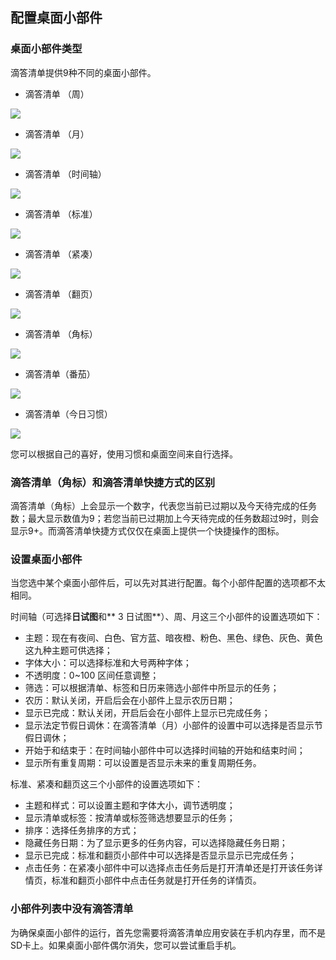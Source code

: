 ## 配置桌面小部件

### 桌面小部件类型

滴答清单提供9种不同的桌面小部件。

* 滴答清单 （周）

![](../../images/android/44.png)
* 滴答清单 （月）


![](../../images/android/45.png)
* 滴答清单 （时间轴）


![](../../images/android/46.png)
* 滴答清单 （标准）


![](../../images/android/47.png)
* 滴答清单 （紧凑）


![](../../images/android/48.png)
* 滴答清单 （翻页）


![](../../images/android/49.png)
* 滴答清单 （角标）


![](../../images/android/50.png)
* 滴答清单（番茄）


![](../../images/android/51.png)
* 滴答清单（今日习惯）


![](../../images/android/52.png)

您可以根据自己的喜好，使用习惯和桌面空间来自行选择。


### 滴答清单（角标）和滴答清单快捷方式的区别

滴答清单（角标）上会显示一个数字，代表您当前已过期以及今天待完成的任务数；最大显示数值为9；若您当前已过期加上今天待完成的任务数超过9时，则会显示9+。而滴答清单快捷方式仅仅在桌面上提供一个快捷操作的图标。

### 设置桌面小部件

当您选中某个桌面小部件后，可以先对其进行配置。每个小部件配置的选项都不太相同。


时间轴（可选择**日试图**和** 3 日试图**）、周、月这三个小部件的设置选项如下：

* 主题：现在有夜间、白色、官方蓝、暗夜橙、粉色、黑色、绿色、灰色、黄色这九种主题可供选择；
* 字体大小：可以选择标准和大号两种字体；
* 不透明度：0~100 区间任意调整；
* 筛选：可以根据清单、标签和日历来筛选小部件中所显示的任务；
* 农历：默认关闭，开启后会在小部件上显示农历日期；
* 显示已完成：默认关闭，开启后会在小部件上显示已完成任务；
* 显示法定节假日调休：在滴答清单（月）小部件的设置中可以选择是否显示节假日调休；
* 开始于和结束于：在时间轴小部件中可以选择时间轴的开始和结束时间；
* 显示所有重复周期：可以设置是否显示未来的重复周期任务。

标准、紧凑和翻页这三个小部件的设置选项如下：

* 主题和样式：可以设置主题和字体大小，调节透明度；
* 显示清单或标签：按清单或标签筛选想要显示的任务；
* 排序：选择任务排序的方式；
* 隐藏任务日期：为了显示更多的任务内容，可以选择隐藏任务日期；
* 显示已完成：标准和翻页小部件中可以选择是否显示显示已完成任务；
* 点击任务：在紧凑小部件中可以选择点击任务后是打开清单还是打开该任务详情页，标准和翻页小部件中点击任务就是打开任务的详情页。


### 小部件列表中没有滴答清单

为确保桌面小部件的运行，首先您需要将滴答清单应用安装在手机内存里，而不是SD卡上。如果桌面小部件偶尔消失，您可以尝试重启手机。
